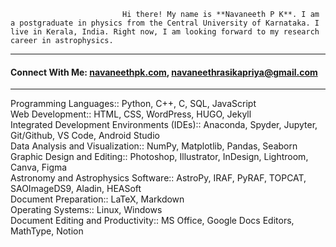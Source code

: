                              Hi there! My name is **Navaneeth P K**. I am a postgraduate in physics from the Central University of Karnataka. I live in Kerala, India. Right now, I am looking forward to my research career in astrophysics.
<hr/>  
<h4>Connect With Me: <a href="https://navaneethpk.com/" target="blank">navaneethpk.com</a>, <a href="mailto:navaneethrasikapriya@gmail.com" target="blank">navaneethrasikapriya@gmail.com</a></h4>

<hr/> 
Programming Languages:: Python, C++, C, SQL, JavaScript   <br>
Web Development:: HTML, CSS, WordPress, HUGO, Jekyll   <br>
Integrated Development Environments (IDEs):: Anaconda, Spyder, Jupyter, Git/Github, VS Code, Android Studio   <br>
Data Analysis and Visualization:: NumPy, Matplotlib, Pandas, Seaborn   <br>
Graphic Design and Editing:: Photoshop, Illustrator, InDesign, Lightroom, Canva, Figma   <br>
Astronomy and Astrophysics Software:: AstroPy, IRAF, PyRAF, TOPCAT, SAOImageDS9, Aladin, HEASoft   <br>
Document Preparation:: LaTeX, Markdown   <br>
Operating Systems:: Linux, Windows   <br>
Document Editing and Productivity:: MS Office, Google Docs Editors, MathType, Notion   <br>
